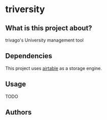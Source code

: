 # triversity

## What is this project about?

trivago's University management tool

## Dependencies

This project uses [airtable](https://airtable.com/) as a storage engine.

## Usage

TODO

## Authors

